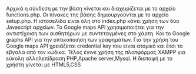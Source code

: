 Αρχικά η σύνδεση με την βάση γίνεται και διαχειρίζεται με το αρχείο functions.php. Οι πίνακες της βάσης δημιουργούνται με το αρχείο 
setup.php.
Η ιστοσελίδα είναι όλη στο index.php κάνει χρήση των δύο Javascript αρχείων.
Το Google maps API χρησιμοποιήται για την αντιστίχοιση των αισθητήρων με συντεταγμένες στο χάρτη. Και το Google graphs API για την οπτικοποιήση των γραφημάτων.
Για την χρήση του Google maps API χρειάζεται credential key που είναι ατομικό και έτσι το εβγαλα από τον κώδικα.
Τέλος έγινε χρήση της πλατφόρμας XAMPP για εύκολη αλληλεπίδραση PHP,Apache server,Mysql.
Η διεπαφή με το χρήστη γίνεται με HTML5,CSS